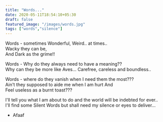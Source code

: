 ```yaml
---
title: "Words..."
date: 2020-05-11T18:54:10+05:30
draft: false
featured_image: "/images/words.jpg"
tags: ["words","silence"]
---
```


Words - sometimes Wonderful, Weird.. at times..                     
Wacky they can be,                                   
And Dark as the grime!!

Words - Why do they always need to have a meaning??                           
Why can they be more like Aves... Carefree, careless and boundless..                 

Words - where do they vanish when I need them the most???                            
Ain't they supposed to aide me when I am hurt And                       
Feel useless as a burnt toast???                                           

I'll tell you what I am about to do and the world will be indebted for ever..        
I'll find some Silent Words but shall need my silence or eyes to deliver...       

- Afaaf
